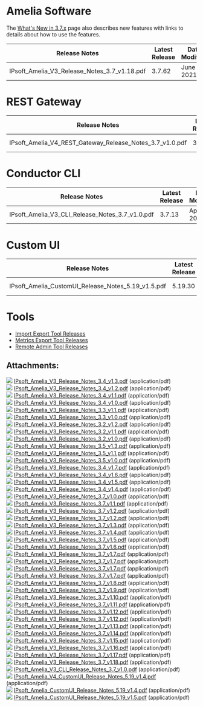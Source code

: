 # Amelia Software
The [What's New in 3.7.x](What's%20New%20in%203_7_x) page also describes new features with links to details about how to use the features.

| Release Notes | Latest Release | Date Modified |
| ----|----|----|
| IPsoft_Amelia_V3_Release_Notes_3.7_v1.18.pdf | 3.7.62 | June 21, 2021 |

# REST Gateway

| Release Notes | Latest Release | Date Modified |
| ----|----|----|
| IPsoft_Amelia_V4_REST_Gateway_Release_Notes_3.7_v1.0.pdf | 3.7.60 | June 16, 2021 |

# Conductor CLI

| Release Notes | Latest Release | Date Modified |
| ----|----|----|
| IPsoft_Amelia_V3_CLI_Release_Notes_3.7_v1.0.pdf | 3.7.13 | April 22, 2022 |

# Custom UI

| Release Notes | Latest Release | Date Modified |
| ----|----|----|
| IPsoft_Amelia_CustomUI_Release_Notes_5.19_v1.5.pdf | 5.19.30 | May 5, 2022 |

# Tools
-   [Import Export Tool Releases](Import%20Export%20Tool%20Releases)
-   [Metrics Export Tool Releases](Metrics%20Export%20Tool%20Releases)
-   [Remote Admin Tool Releases](Remote%20Admin%20Tool%20Releases)
## Attachments:
![](images/icons/bullet_blue.gif) [IPsoft_Amelia_V3_Release_Notes_3.4_v1.3.pdf](attachments/11940500/11940501.pdf) (application/pdf)  
![](images/icons/bullet_blue.gif) [IPsoft_Amelia_V3_Release_Notes_3.4_v1.2.pdf](attachments/11940500/11940502.pdf) (application/pdf)  
![](images/icons/bullet_blue.gif) [IPsoft_Amelia_V3_Release_Notes_3.4_v1.1.pdf](attachments/11940500/11940503.pdf) (application/pdf)  
![](images/icons/bullet_blue.gif) [IPsoft_Amelia_V3_Release_Notes_3.4_v1.0.pdf](attachments/11940500/11940504.pdf) (application/pdf)  
![](images/icons/bullet_blue.gif) [IPsoft_Amelia_V3_Release_Notes_3.3_v1.1.pdf](attachments/11940500/11940505.pdf) (application/pdf)  
![](images/icons/bullet_blue.gif) [IPsoft_Amelia_V3_Release_Notes_3.3_v1.0.pdf](attachments/11940500/11940506.pdf) (application/pdf)  
![](images/icons/bullet_blue.gif) [IPsoft_Amelia_V3_Release_Notes_3.2_v1.2.pdf](attachments/11940500/11940507.pdf) (application/pdf)  
![](images/icons/bullet_blue.gif) [IPsoft_Amelia_V3_Release_Notes_3.2_v1.1.pdf](attachments/11940500/11940508.pdf) (application/pdf)  
![](images/icons/bullet_blue.gif) [IPsoft_Amelia_V3_Release_Notes_3.2_v1.0.pdf](attachments/11940500/11940509.pdf) (application/pdf)  
![](images/icons/bullet_blue.gif) [IPsoft_Amelia_V3_Release_Notes_3.5_v1.3.pdf](attachments/11940500/11940510.pdf) (application/pdf)  
![](images/icons/bullet_blue.gif) [IPsoft_Amelia_V3_Release_Notes_3.5_v1.1.pdf](attachments/11940500/11940511.pdf) (application/pdf)  
![](images/icons/bullet_blue.gif) [IPsoft_Amelia_V3_Release_Notes_3.5_v1.0.pdf](attachments/11940500/11940512.pdf) (application/pdf)  
![](images/icons/bullet_blue.gif) [IPsoft_Amelia_V3_Release_Notes_3.4_v1.7.pdf](attachments/11940500/11940513.pdf) (application/pdf)  
![](images/icons/bullet_blue.gif) [IPsoft_Amelia_V3_Release_Notes_3.4_v1.6.pdf](attachments/11940500/11940514.pdf) (application/pdf)  
![](images/icons/bullet_blue.gif) [IPsoft_Amelia_V3_Release_Notes_3.4_v1.5.pdf](attachments/11940500/11940515.pdf) (application/pdf)  
![](images/icons/bullet_blue.gif) [IPsoft_Amelia_V3_Release_Notes_3.4_v1.4.pdf](attachments/11940500/11940516.pdf) (application/pdf)  
![](images/icons/bullet_blue.gif) [IPsoft_Amelia_V3_Release_Notes_3.7_v1.0.pdf](attachments/11940500/11942782.pdf) (application/pdf)  
![](images/icons/bullet_blue.gif) [IPsoft_Amelia_V3_Release_Notes_3.7_v1.1.pdf](attachments/11940500/11946177.pdf) (application/pdf)  
![](images/icons/bullet_blue.gif) [IPsoft_Amelia_V3_Release_Notes_3.7_v1.2.pdf](attachments/11940500/20808781.pdf) (application/pdf)  
![](images/icons/bullet_blue.gif) [IPsoft_Amelia_V3_Release_Notes_3.7_v1.2.pdf](attachments/11940500/20808780.pdf) (application/pdf)  
![](images/icons/bullet_blue.gif) [IPsoft_Amelia_V3_Release_Notes_3.7_v1.3.pdf](attachments/11940500/23396843.pdf) (application/pdf)  
![](images/icons/bullet_blue.gif) [IPsoft_Amelia_V3_Release_Notes_3.7_v1.4.pdf](attachments/11940500/23397049.pdf) (application/pdf)  
![](images/icons/bullet_blue.gif) [IPsoft_Amelia_V3_Release_Notes_3.7_v1.5.pdf](attachments/11940500/23397157.pdf) (application/pdf)  
![](images/icons/bullet_blue.gif) [IPsoft_Amelia_V3_Release_Notes_3.7_v1.6.pdf](attachments/11940500/25462676.pdf) (application/pdf)  
![](images/icons/bullet_blue.gif) [IPsoft_Amelia_V3_Release_Notes_3.7_v1.7.pdf](attachments/11940500/28477406.pdf) (application/pdf)  
![](images/icons/bullet_blue.gif) [IPsoft_Amelia_V3_Release_Notes_3.7_v1.7.pdf](attachments/11940500/28477407.pdf) (application/pdf)  
![](images/icons/bullet_blue.gif) [IPsoft_Amelia_V3_Release_Notes_3.7_v1.7.pdf](attachments/11940500/28477411.pdf) (application/pdf)  
![](images/icons/bullet_blue.gif) [IPsoft_Amelia_V3_Release_Notes_3.7_v1.7.pdf](attachments/11940500/28476258.pdf) (application/pdf)  
![](images/icons/bullet_blue.gif) [IPsoft_Amelia_V3_Release_Notes_3.7_v1.8.pdf](attachments/11940500/28478519.pdf) (application/pdf)  
![](images/icons/bullet_blue.gif) [IPsoft_Amelia_V3_Release_Notes_3.7_v1.9.pdf](attachments/11940500/28480294.pdf) (application/pdf)  
![](images/icons/bullet_blue.gif) [IPsoft_Amelia_V3_Release_Notes_3.7_v1.10.pdf](attachments/11940500/28480574.pdf) (application/pdf)  
![](images/icons/bullet_blue.gif) [IPsoft_Amelia_V3_Release_Notes_3.7_v1.11.pdf](attachments/11940500/32507643.pdf) (application/pdf)  
![](images/icons/bullet_blue.gif) [IPsoft_Amelia_V3_Release_Notes_3.7_v1.12.pdf](attachments/11940500/35914795.pdf) (application/pdf)  
![](images/icons/bullet_blue.gif) [IPsoft_Amelia_V3_Release_Notes_3.7_v1.12.pdf](attachments/11940500/35914793.pdf) (application/pdf)  
![](images/icons/bullet_blue.gif) [IPsoft_Amelia_V3_Release_Notes_3.7_v1.13.pdf](attachments/11940500/40272544.pdf) (application/pdf)  
![](images/icons/bullet_blue.gif) [IPsoft_Amelia_V3_Release_Notes_3.7_v1.14.pdf](attachments/11940500/40272628.pdf) (application/pdf)  
![](images/icons/bullet_blue.gif) [IPsoft_Amelia_V3_Release_Notes_3.7_v1.15.pdf](attachments/11940500/40281319.pdf) (application/pdf)  
![](images/icons/bullet_blue.gif) [IPsoft_Amelia_V3_Release_Notes_3.7_v1.16.pdf](attachments/11940500/40289924.pdf) (application/pdf)  
![](images/icons/bullet_blue.gif) [IPsoft_Amelia_V3_Release_Notes_3.7_v1.17.pdf](attachments/11940500/40293330.pdf) (application/pdf)  
![](images/icons/bullet_blue.gif) [IPsoft_Amelia_V3_Release_Notes_3.7_v1.18.pdf](attachments/11940500/40299613.pdf) (application/pdf)  
![](images/icons/bullet_blue.gif) [IPsoft_Amelia_V3_CLI_Release_Notes_3.7_v1.0.pdf](attachments/11940500/65832071.pdf) (application/pdf)  
![](images/icons/bullet_blue.gif) [IPsoft_Amelia_V4_CustomUI_Release_Notes_5.19_v1.4.pdf](attachments/11940500/65832079.pdf) (application/pdf)  
![](images/icons/bullet_blue.gif) [IPsoft_Amelia_CustomUI_Release_Notes_5.19_v1.4.pdf](attachments/11940500/65832080.pdf) (application/pdf)  
![](images/icons/bullet_blue.gif) [IPsoft_Amelia_CustomUI_Release_Notes_5.19_v1.5.pdf](attachments/11940500/65832181.pdf) (application/pdf)  

